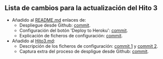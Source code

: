 ## Lista de cambios para la actualización del Hito 3
* Añadido al [README.md](https://github.com/juanjetomas/ProyectoIV/blob/master/README.md) enlaces de:
  * Despliegue desde Github: [commit](https://github.com/juanjetomas/ProyectoIV/commit/a624c0df4823cd2b54ede2f869e098035730aaed).
  * Configuración del botón 'Deploy to Heroku': [commit](https://github.com/juanjetomas/ProyectoIV/commit/9ee5bbca7ce09e34e4d80535f67c9ab2180bc640).
  * Explicación de ficheros de configuración: [commit](https://github.com/juanjetomas/ProyectoIV/commit/635d1e7073f03fff93dce65abf04c12b53088fcc).
* Añadido al [Hito3.md](https://github.com/juanjetomas/ProyectoIV/blob/documentacion/Hito3.md):
  * Descripción de los ficheros de configuración: [commit 1](https://github.com/juanjetomas/ProyectoIV/commit/7eac8e65f21b9a0c1ffbb10097d0cd21c7f8da72) y [commit 2](https://github.com/juanjetomas/ProyectoIV/commit/952fca44bb33a4de21fa00c1d894ebacde925ce8).
  * Captura extra del proceso de despligue desde Github: [commit](https://github.com/juanjetomas/ProyectoIV/commit/4af6efbc418bdbda262dbba31372383929f353ea).
